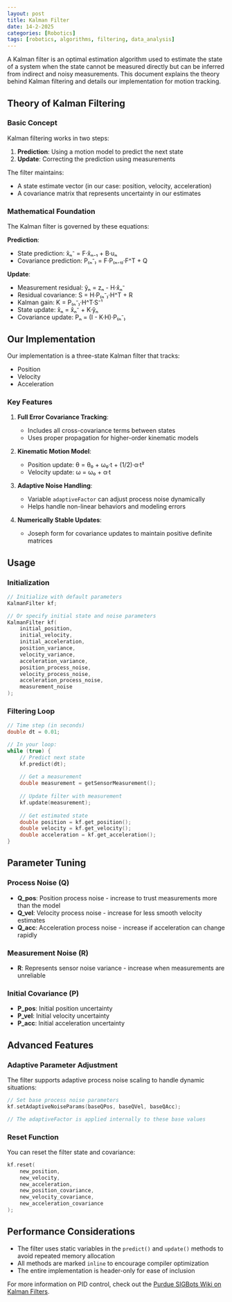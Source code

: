 ```yaml
---
layout: post
title: Kalman Filter
date: 14-2-2025
categories: [Robotics]
tags: [robotics, algorithms, filtering, data_analysis]
---
```

A Kalman filter is an optimal estimation algorithm used to estimate the state of a system when the state cannot be measured directly but can be inferred from indirect and noisy measurements. This document explains the theory behind Kalman filtering and details our implementation for motion tracking.

## Theory of Kalman Filtering

### Basic Concept

Kalman filtering works in two steps:
1. **Prediction**: Using a motion model to predict the next state
2. **Update**: Correcting the prediction using measurements

The filter maintains:
- A state estimate vector (in our case: position, velocity, acceleration)
- A covariance matrix that represents uncertainty in our estimates

### Mathematical Foundation

The Kalman filter is governed by these equations:

**Prediction**:
- State prediction: x̂ₙ⁻ = F·x̂ₙ₋₁ + B·uₙ
- Covariance prediction: P₍ₙ⁻₎ = F·P₍ₙ₋₁₎·F^T + Q

**Update**:
- Measurement residual: y̆ₙ = zₙ - H·x̂ₙ⁻
- Residual covariance: S = H·P₍ₙ⁻₎·H^T + R
- Kalman gain: K = P₍ₙ⁻₎·H^T·S⁻¹
- State update: x̂ₙ = x̂ₙ⁻ + K·y̆ₙ
- Covariance update: Pₙ = (I - K·H)·P₍ₙ⁻₎

## Our Implementation

Our implementation is a three-state Kalman filter that tracks:
- Position
- Velocity
- Acceleration

### Key Features

1. **Full Error Covariance Tracking**:
   - Includes all cross-covariance terms between states
   - Uses proper propagation for higher-order kinematic models

2. **Kinematic Motion Model**:
   - Position update: θ = θ₀ + ω₀·t + (1/2)·α·t²
   - Velocity update: ω = ω₀ + α·t

3. **Adaptive Noise Handling**:
   - Variable `adaptiveFactor` can adjust process noise dynamically
   - Helps handle non-linear behaviors and modeling errors

4. **Numerically Stable Updates**:
   - Joseph form for covariance updates to maintain positive definite matrices

## Usage

### Initialization

```cpp
// Initialize with default parameters
KalmanFilter kf;

// Or specify initial state and noise parameters
KalmanFilter kf(
    initial_position, 
    initial_velocity, 
    initial_acceleration,
    position_variance,
    velocity_variance,
    acceleration_variance,
    position_process_noise,
    velocity_process_noise,
    acceleration_process_noise,
    measurement_noise
);
```

### Filtering Loop

```cpp
// Time step (in seconds)
double dt = 0.01;

// In your loop:
while (true) {
    // Predict next state
    kf.predict(dt);
    
    // Get a measurement
    double measurement = getSensorMeasurement();
    
    // Update filter with measurement
    kf.update(measurement);
    
    // Get estimated state
    double position = kf.get_position();
    double velocity = kf.get_velocity();
    double acceleration = kf.get_acceleration();
}
```

## Parameter Tuning

### Process Noise (Q)

- **Q_pos**: Position process noise - increase to trust measurements more than the model
- **Q_vel**: Velocity process noise - increase for less smooth velocity estimates
- **Q_acc**: Acceleration process noise - increase if acceleration can change rapidly

### Measurement Noise (R)

- **R**: Represents sensor noise variance - increase when measurements are unreliable

### Initial Covariance (P)

- **P_pos**: Initial position uncertainty
- **P_vel**: Initial velocity uncertainty
- **P_acc**: Initial acceleration uncertainty

## Advanced Features

### Adaptive Parameter Adjustment

The filter supports adaptive process noise scaling to handle dynamic situations:

```cpp
// Set base process noise parameters
kf.setAdaptiveNoiseParams(baseQPos, baseQVel, baseQAcc);

// The adaptiveFactor is applied internally to these base values
```

### Reset Function

You can reset the filter state and covariance:

```cpp
kf.reset(
    new_position, 
    new_velocity, 
    new_acceleration,
    new_position_covariance,
    new_velocity_covariance, 
    new_acceleration_covariance
);
```

## Performance Considerations

- The filter uses static variables in the `predict()` and `update()` methods to avoid repeated memory allocation
- All methods are marked `inline` to encourage compiler optimization
- The entire implementation is header-only for ease of inclusion

For more information on PID control, check out the [Purdue SIGBots Wiki on Kalman Filters](https://wiki.purduesigbots.com/software/control-algorithms/kalman-filter).